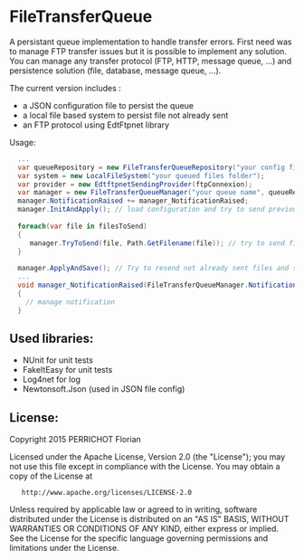 FileTransferQueue
========

A persistant queue implementation to handle transfer errors. First need was to manage FTP transfer issues but it is possible to implement any solution. You can manage any transfer protocol (FTP, HTTP, message queue, ...) and persistence solution (file, database, message queue, ...).

The current version includes :
- a JSON configuration file to persist the queue
- a local file based system to persist file not already sent
- an FTP protocol using EdtFtpnet library


Usage:

```csharp
  ...
  var queueRepository = new FileTransferQueueRepository("your config file folder");
  var system = new LocalFileSystem("your queued files folder");
  var provider = new EdtftpnetSendingProvider(ftpConnexion);
  var manager = new FileTransferQueueManager("your queue name", queueRepository, system, provider);
  manager.NotificationRaised += manager_NotificationRaised;
  manager.InitAndApply(); // load configuration and try to send previously queued items
  
  foreach(var file in filesToSend)
  {
     manager.TryToSend(file, Path.GetFilename(file)); // try to send files in our current process
  }
  
  manager.ApplyAndSave(); // Try to resend not already sent files and save queue content (so, these files are not be sent but will be resend at the next restart)
  ...
  void manager_NotificationRaised(FileTransferQueueManager.NotificationType type, FileItem item)
  {
	// manage notification
  }
 ```

Used libraries:
---
- NUnit for unit tests
- FakeItEasy for unit tests
- Log4net for log 
- Newtonsoft.Json (used in JSON file config)


License:
---
Copyright 2015 PERRICHOT Florian

   Licensed under the Apache License, Version 2.0 (the "License");
   you may not use this file except in compliance with the License.
   You may obtain a copy of the License at

       http://www.apache.org/licenses/LICENSE-2.0

   Unless required by applicable law or agreed to in writing, software
   distributed under the License is distributed on an "AS IS" BASIS,
   WITHOUT WARRANTIES OR CONDITIONS OF ANY KIND, either express or implied.
   See the License for the specific language governing permissions and
   limitations under the License.
